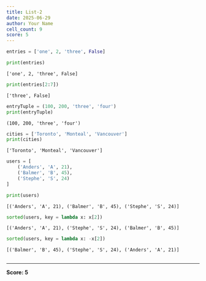 ```yaml
---
title: List-2
date: 2025-06-29
author: Your Name
cell_count: 9
score: 5
---
```


```python
entries = ['one', 2, 'three', False]
```


```python
print(entries)

```

    ['one', 2, 'three', False]
    


```python
print(entries[2:7])
```

    ['three', False]
    


```python
entryTuple = (100, 200, 'three', 'four')
print(entryTuple)
```

    (100, 200, 'three', 'four')
    


```python
cities = ['Toronto', 'Monteal', 'Vancouver']
print(cities)
```

    ['Toronto', 'Monteal', 'Vancouver']
    


```python
users = [
    ('Anders', 'A', 21),
    ('Balmer', 'B', 45),
    ('Stephe', 'S', 24)
]

print(users)
```

    [('Anders', 'A', 21), ('Balmer', 'B', 45), ('Stephe', 'S', 24)]
    


```python
sorted(users, key = lambda x: x[2])
```




    [('Anders', 'A', 21), ('Stephe', 'S', 24), ('Balmer', 'B', 45)]




```python
sorted(users, key = lambda x: -x[2])
```




    [('Balmer', 'B', 45), ('Stephe', 'S', 24), ('Anders', 'A', 21)]




```python

```


---
**Score: 5**